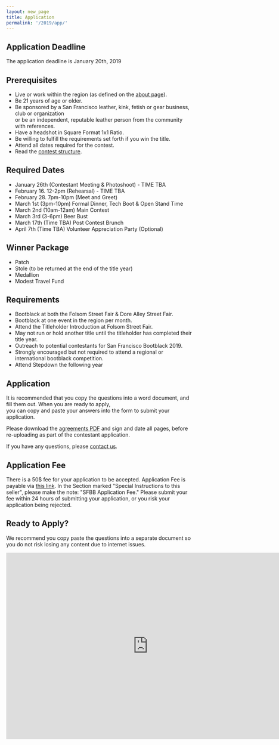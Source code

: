 ```yaml
---
layout: new_page
title: Application
permalink: '/2019/app/'
---
```


## Application Deadline

The application deadline is January 20th, 2019

## Prerequisites

* Live or work within the region (as defined on the <a href="/about"> about
  page</a>).
* Be 21 years of age or older.
* Be sponsored by a San Francisco leather, kink, fetish or gear business, club
  or organization <br> or be an independent, reputable leather person from the
  community with references.
* Have a headshot in Square Format 1x1 Ratio.
* Be willing to fulfill the requirements set forth if you win the title.
* Attend all dates required for the contest.
* Read the <a href="/2018/contest">contest structure</a>.

## Required Dates

* January 26th (Contestant Meeting & Photoshoot) - TIME TBA
* February 16. 12-2pm (Rehearsal) - TIME TBA
* February 28. 7pm-10pm (Meet and Greet)
* March 1st (3pm-10pm) Formal Dinner, Tech Boot & Open Stand Time
* March 2nd (10am-12am) Main Contest
* March 3rd (3-6pm) Beer Bust
* March 17th (Time TBA) Post Contest Brunch
* April 7th (Time TBA) Volunteer Appreciation Party (Optional)

## Winner Package

* Patch
* Stole (to be returned at the end of the title year)
* Medallion
* Modest Travel Fund

## Requirements

* Bootblack at both the Folsom Street Fair & Dore Alley Street Fair.
* Bootblack at one event in the region per month.
* Attend the Titleholder Introduction at Folsom Street Fair.
* May not run or hold another title until the titleholder has completed their
  title year.
* Outreach to potential contestants for San Francisco Bootblack 2019.
* Strongly encouraged but not required to attend a regional or international
  bootblack competition.
* Attend Stepdown the following year

## Application

It is recommended that you copy the questions into a word document, and fill
them out. When you are ready to apply, <br> you can copy and paste your answers
into the form to submit your application.

Please download the <a href="/doc/2019_Agreements.pdf">agreements PDF</a>
and sign and date all pages, before re-uploading as part of the contestant
application.

If you have any questions, please <a href="/contact"> contact us</a>.

## Application Fee

There is a 50$ fee for your application to be accepted. Application Fee is payable via <a href="http://leatheralliance.org/paypal/"> this link</a>. In the Section marked "Special Instructions to this seller", please make the note: "SFBB Application Fee." Please submit your fee within 24 hours of submitting your application, or you risk your application being rejected.

## Ready to Apply?

We recommend you copy paste the questions into a separate document so you do not risk losing any content due to internet issues.

<!-- <a class="vspace2 btn btn-lg btn-primary" href="https://docs.google.com/forms/d/e/1FAIpQLScoAbvZ-w_B8GYJGDgYhGRC-g_DJuAg9U4uKfvIb3kI1-Pu3w/viewform" > Application Form </a> -->

<iframe src="https://docs.google.com/forms/d/e/1FAIpQLScoAbvZ-w_B8GYJGDgYhGRC-g_DJuAg9U4uKfvIb3kI1-Pu3w/viewform" width="760" height="500" frameborder="0" marginheight="0" marginwidth="0">Loading...</iframe>
